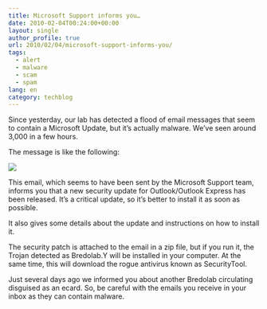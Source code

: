 ```yaml
---
title: Microsoft Support informs you…
date: 2010-02-04T00:24:00+00:00
layout: single
author_profile: true
url: 2010/02/04/microsoft-support-informs-you/
tags:
  - alert
  - malware
  - scam
  - spam
lang: en
category: techblog
---
```

Since yesterday, our lab has detected a flood of email messages that seem to contain a Microsoft Update, but it’s actually malware. We’ve seen around 3,000 in a few hours.

The message is like the following:

[![](http://1.bp.blogspot.com/_vaUVXcmC3OI/S2oMaLrsWII/AAAAAAAAAxw/lHErWDLLbNo/s640/Outlook_update_en1.jpg)](http://1.bp.blogspot.com/_vaUVXcmC3OI/S2oMaLrsWII/AAAAAAAAAxw/lHErWDLLbNo/s1600-h/Outlook_update_en1.jpg)

This email, which seems to have been sent by the Microsoft Support team, informs you that a new security update for Outlook/Outlook Express has been released. It’s a critical update, so it’s better to install it as soon as possible.

It also gives some details about the update and instructions on how to install it.

The security patch is attached to the email in a zip file, but if you run it, the Trojan detected as Bredolab.Y will be installed in your computer. At the same time, this will download the rogue antivirus known as SecurityTool.

Just several days ago we informed you about another Bredolab circulating disguised as an ecard. So, be careful with the emails you receive in your inbox as they can contain malware.